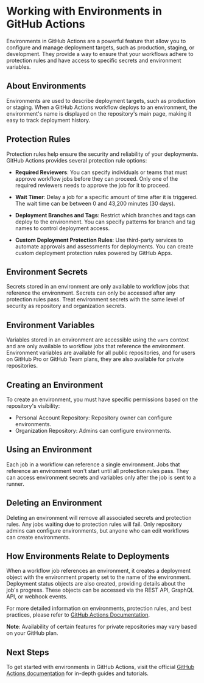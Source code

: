 # Working with Environments in GitHub Actions

Environments in GitHub Actions are a powerful feature that allow you to configure and manage deployment targets, such as production, staging, or development. They provide a way to ensure that your workflows adhere to protection rules and have access to specific secrets and environment variables.

## About Environments

Environments are used to describe deployment targets, such as production or staging. When a GitHub Actions workflow deploys to an environment, the environment's name is displayed on the repository's main page, making it easy to track deployment history.

## Protection Rules

Protection rules help ensure the security and reliability of your deployments. GitHub Actions provides several protection rule options:

- **Required Reviewers**: You can specify individuals or teams that must approve workflow jobs before they can proceed. Only one of the required reviewers needs to approve the job for it to proceed.

- **Wait Timer**: Delay a job for a specific amount of time after it is triggered. The wait time can be between 0 and 43,200 minutes (30 days).

- **Deployment Branches and Tags**: Restrict which branches and tags can deploy to the environment. You can specify patterns for branch and tag names to control deployment access.

- **Custom Deployment Protection Rules**: Use third-party services to automate approvals and assessments for deployments. You can create custom deployment protection rules powered by GitHub Apps.

## Environment Secrets

Secrets stored in an environment are only available to workflow jobs that reference the environment. Secrets can only be accessed after any protection rules pass. Treat environment secrets with the same level of security as repository and organization secrets.

## Environment Variables

Variables stored in an environment are accessible using the `vars` context and are only available to workflow jobs that reference the environment. Environment variables are available for all public repositories, and for users on GitHub Pro or GitHub Team plans, they are also available for private repositories.

## Creating an Environment

To create an environment, you must have specific permissions based on the repository's visibility:

- Personal Account Repository: Repository owner can configure environments.
- Organization Repository: Admins can configure environments.

## Using an Environment

Each job in a workflow can reference a single environment. Jobs that reference an environment won't start until all protection rules pass. They can access environment secrets and variables only after the job is sent to a runner.

## Deleting an Environment

Deleting an environment will remove all associated secrets and protection rules. Any jobs waiting due to protection rules will fail. Only repository admins can configure environments, but anyone who can edit workflows can create environments.

## How Environments Relate to Deployments

When a workflow job references an environment, it creates a deployment object with the environment property set to the name of the environment. Deployment status objects are also created, providing details about the job's progress. These objects can be accessed via the REST API, GraphQL API, or webhook events.

For more detailed information on environments, protection rules, and best practices, please refer to [GitHub Actions Documentation](https://docs.github.com/en/actions/deployment/targeting-different-environments/using-environments-for-deployment).

**Note**: Availability of certain features for private repositories may vary based on your GitHub plan.

## Next Steps

To get started with environments in GitHub Actions, visit the official [GitHub Actions documentation](https://docs.github.com/en/actions) for in-depth guides and tutorials.